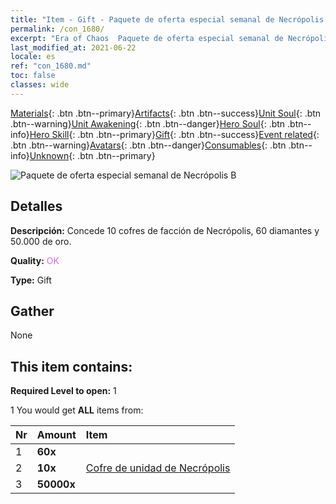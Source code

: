 ```yaml
---
title: "Item - Gift - Paquete de oferta especial semanal de Necrópolis B"
permalink: /con_1680/
excerpt: "Era of Chaos  Paquete de oferta especial semanal de Necrópolis B"
last_modified_at: 2021-06-22
locale: es
ref: "con_1680.md"
toc: false
classes: wide
---
```

 [Materials](/ItemsES/){: .btn .btn--primary}[Artifacts](/ItemsES/Artifacts/){: .btn .btn--success}[Unit Soul](/ItemsES/UnitSoul/){: .btn .btn--warning}[Unit Awakening](/ItemsES/UnitAwakening/){: .btn .btn--danger}[Hero Soul](/ItemsES/HeroSoul/){: .btn .btn--info}[Hero Skill](/ItemsES/HeroSkill/){: .btn .btn--primary}[Gift](/ItemsES/Gift/){: .btn .btn--success}[Event related](/ItemsES/Events/){: .btn .btn--warning}[Avatars](/ItemsES/Avatars/){: .btn .btn--danger}[Consumables](/ItemsES/Consumables/){: .btn .btn--info}[Unknown](/ItemsES/Unknown/){: .btn .btn--primary}

 ![Paquete de oferta especial semanal de Necrópolis B](/images/t/i_907220.png)

## Detalles
 **Descripción:** Concede 10 cofres de facción de Necrópolis, 60 diamantes y 50.000 de oro.

 **Quality:** <span style="color: #DA70D6">OK</span>

 **Type:** Gift

## Gather

  None

## This item contains:

 **Required Level to open:** 1

 1 You would get **ALL** items  from:

  | Nr | Amount |     Item    |
  |:---|:-------|:------------|
  | 1 |  **60x** | <i class="fas fa-gem"/> |  | 
  | 2 |  **10x** | [Cofre de unidad de Necrópolis](/ItemsES/con_1271/) |  | 
  | 3 |  **50000x** | <i class="fas fa-coins"/> |  | 
